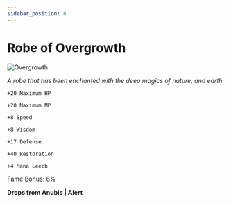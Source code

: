 ```yaml
---
sidebar_position: 8
---
```


# Robe of Overgrowth

![Overgrowth](https://vwiki.valorserver.com/api/item/picture/robe%20of%20overgrowth)

<i>A robe that has been enchanted with the deep magics of nature, and earth.</i>

    +20 Maximum HP
    
    +20 Maximum MP
    
    +8 Speed
    
    +8 Wisdom
    
    +17 Defense
    
    +40 Restoration
    
    +4 Mana Leech
    
Fame Bonus: 6%

**Drops from Anubis | Alert**
